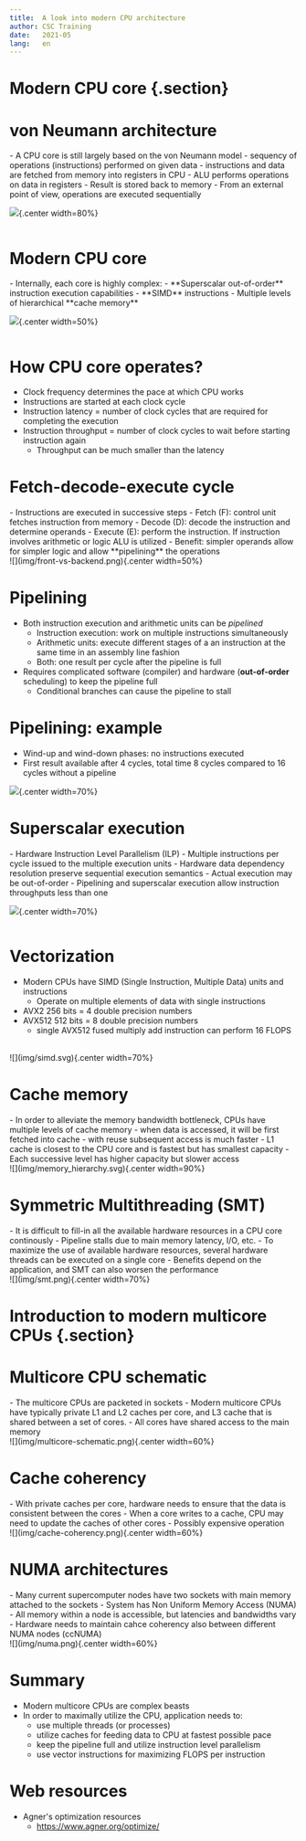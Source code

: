 ```yaml
---
title:  A look into modern CPU architecture
author: CSC Training
date:   2021-05
lang:   en
---
```


# Modern CPU core {.section}

# von Neumann architecture

<div class=column>
- A CPU core is still largely based on the von Neumann model
    - sequency of operations (instructions) performed on given data
	- instructions and data are fetched from memory into registers in CPU
	- ALU performs operations on data in registers
	- Result is stored back to memory
- From an external point of view, operations are executed sequentially
</div>
<div class=column>

<!--By Kapooht - Own work, CC BY-SA 3.0, -->
<!--https://commons.wikimedia.org/w/index.php?curid=25789639 -->
![](img/Von_Neumann_Architecture.svg){.center width=80%}

</div>


# Modern CPU core

<div class=column>
- Internally, each core is highly complex:
    - **Superscalar out-of-order** instruction execution capabilities
	- **SIMD** instructions
	- Multiple levels of hierarchical **cache memory**
</div>
<div class=column>

![](img/zen_2_core_diagram.svg){.center width=50%}

</div>

# How CPU core operates?

- Clock frequency determines the pace at which CPU works
- Instructions are started at each clock cycle
- Instruction latency = number of clock cycles that are required for
  completing the execution
- Instruction throughput = number of clock cycles to wait before
  starting instruction again
    - Throughput can be much smaller than the latency

# Fetch-decode-execute cycle

<div class=column>
- Instructions are executed in successive steps
    - Fetch (F): control unit fetches instruction from memory
	- Decode (D): decode the instruction and determine operands
	- Execute (E): perform the instruction. If instruction involves
      arithmetic or logic ALU is utilized
- Benefit: simpler operands allow for simpler logic and allow
  **pipelining** the operations
</div>
<div class=column>
![](img/front-vs-backend.png){.center width=50%}
</div>
  
# Pipelining

- Both instruction execution and arithmetic units can be *pipelined*
    - Instruction execution: work on multiple instructions
      simultaneously
	- Arithmetic units: execute different stages of a an instruction
      at the same time in an assembly line fashion
	- Both: one result per cycle after the pipeline is full
- Requires complicated software (compiler) and hardware
  (**out-of-order** scheduling) to keep the pipeline full
    - Conditional branches can cause the pipeline to stall
		
# Pipelining: example

- Wind-up and wind-down phases: no instructions executed
- First result available after 4 cycles, total time 8 cycles compared
  to 16 cycles without a pipeline
  
![](img/pipeline.png){.center width=70%}

# Superscalar execution

<div class=column>
- Hardware Instruction Level Parallelism (ILP)
- Multiple instructions per cycle issued to the multiple execution
  units
- Hardware data dependency resolution preserve sequential execution
  semantics
    - Actual execution may be out-of-order
- Pipelining and superscalar execution allow instruction throughputs
less than one
</div>

<div class=column>

![](img/ilp.svg){.center width=70%}

</div>

# Vectorization

- Modern CPUs have SIMD (Single Instruction, Multiple Data) units and instructions 
    - Operate on multiple elements of data with single instructions
- AVX2 256 bits = 4 double precision numbers
- AVX512 512 bits = 8 double precision numbers
    - single AVX512 fused multiply add instruction can perform 16 FLOPS

<!--![](img/vector-add.png){.center width=70%} -->

<br>
![](img/simd.svg){.center width=70%}
  
# Cache memory

<div class=column>
- In order to alleviate the memory bandwidth bottleneck, CPUs have multiple levels of cache memory
    - when data is accessed, it will be first fetched into cache
	- with reuse subsequent access is much faster
- L1 cache is closest to the CPU core and is fastest but has smallest capacity
- Each successive level has higher capacity but slower access
</div>
  
<div class=column>
![](img/memory_hierarchy.svg){.center width=90%}
</div>

# Symmetric Multithreading (SMT)

<div class=column>
- It is difficult to fill-in all the available hardware resources in a CPU core continously
    - Pipeline stalls due to main memory latency, I/O, etc.
- To maximize the use of available hardware resources, several hardware threads can be executed on a single core
- Benefits depend on the application, and SMT can also worsen the performance
</div>
  
<div class=column>
![](img/smt.png){.center width=70%}
</div>


# Introduction to modern multicore CPUs {.section}

# Multicore CPU schematic

<div class=column>
- The multicore CPUs are packeted in sockets
- Modern multicore CPUs have typically private L1 and L2 caches per core, and L3 cache that is shared between a set of cores. 
- All cores have shared access to the main memory
</div>

<div class=column>
![](img/multicore-schematic.png){.center width=60%}
</div>


# Cache coherency

<div class=column>
- With private caches per core, hardware needs to ensure that the data is consistent between the cores
- When a core writes to a cache, CPU may need to update the caches of other cores
    - Possibly expensive operation
</div>

<div class=column>
![](img/cache-coherency.png){.center width=60%}
</div>
   
# NUMA architectures

<div class=column>
- Many current supercomputer nodes have two sockets with main memory attached to the sockets
- System has Non Uniform Memory Access (NUMA)
    - All memory within a node is accessible, but latencies and bandwidths vary
- Hardware needs to maintain cahce coherency also between different NUMA nodes (ccNUMA)
</div>

<div class=column>
![](img/numa.png){.center width=60%}
</div>

# Summary

- Modern multicore CPUs are complex beasts
- In order to maximally utilize the CPU, application needs to:
    - use multiple threads (or processes)
	- utilize caches for feeding data to CPU at fastest possible pace
	- keep the pipeline full and utilize instruction level parallelism
	- use vector instructions for maximizing FLOPS per instruction

# Web resources

- Agner's optimization resources
    - <https://www.agner.org/optimize/>
	
	
